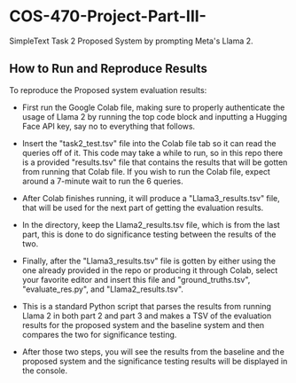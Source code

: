 # COS-470-Project-Part-III-
SimpleText Task 2 Proposed System by prompting Meta's Llama 2. 

## How to Run and Reproduce Results
To reproduce the Proposed system evaluation results: 

- First run the Google Colab file, making sure to properly authenticate the usage of Llama 2 by running the top code block and inputting a Hugging Face API key, say no to everything that follows. 
- Insert the "task2_test.tsv" file into the Colab file tab so it can read the queries off of it. This code may take a while to run, so in this repo there is a provided "results.tsv" file that contains the results that will be gotten from running that Colab file. If you wish to run the Colab file, expect around a 7-minute wait to run the 6 queries. 
- After Colab finishes running, it will produce a "Llama3_results.tsv" file, that will be used for the next part of getting the evaluation results. 
- In the directory, keep the Llama2_results.tsv file, which is from the last part, this is done to do significance testing between the results of the two. 

- Finally, after the "Llama3_results.tsv" file is gotten by either using the one already provided in the repo or producing it through Colab, select your favorite editor and insert this file and "ground_truths.tsv", "evaluate_res.py", and "Llama2_results.tsv". 
- This is a standard Python script that parses the results from running Llama 2 in both part 2 and part 3 and makes a TSV of the evaluation results for the proposed system and the baseline system and then compares the two for significance testing. 

- After those two steps, you will see the results from the baseline and the proposed system and the significance testing results will be displayed in the console. 

